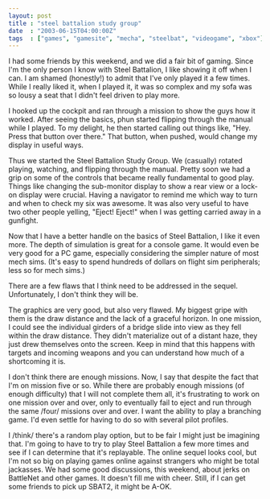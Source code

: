 ```yaml
---
layout: post
title : "steel battalion study group"
date  : "2003-06-15T04:00:00Z"
tags  : ["games", "gamesite", "mecha", "steelbat", "videogame", "xbox"]
---
```

I had some friends by this weekend, and we did a fair bit of gaming.  Since I'm the only person I know with Steel Battalion, I like showing it off when I can. I am shamed (honestly!) to admit that I've only played it a few times.  While I really liked it, when I played it, it was so complex and my sofa was so lousy a seat that I didn't feel driven to play more.

I hooked up the cockpit and ran through a mission to show the guys how it worked.  After seeing the basics, phun started flipping through the manual while I played.  To my delight, he then started calling out things like, "Hey. Press that button over there."  That button, when pushed, would change my display in useful ways.

Thus we started the Steel Battalion Study Group.  We (casually) rotated playing, watching, and flipping through the manual.  Pretty soon we had a grip on some of the controls that became really fundamental to good play.  Things like changing the sub-monitor display to show a rear view or a lock-on display were crucial.  Having a navigator to remind me which way to turn and when to check my six was awesome.  It was also very useful to have two other people yelling, "Eject! Eject!" when I was getting carried away in a gunfight.

Now that I have a better handle on the basics of Steel Battalion, I like it even more.  The depth of simulation is great for a console game.  It would even be very good for a PC game, especially considering the simpler nature of most mech sims.  (It's easy to spend hundreds of dollars on flight sim peripherals; less so for mech sims.)

There are a few flaws that I think need to be addressed in the sequel. Unfortunately, I don't think they will be.

The graphics are very good, but also very flawed.  My biggest gripe with them is the draw distance and the lack of a graceful horizon.  In one mission, I could see the individual girders of a bridge slide into view as they fell within the draw distance.   They didn't materialize out of a distant haze, they just drew themselves onto the screen.  Keep in mind that this happens with targets and incoming weapons and you can understand how much of a shortcoming it is.

I don't think there are enough missions.  Now, I say that despite the fact that I'm on mission five or so.  While there are probably enough missions (of enough difficulty) that I will not complete them all, it's frustrating to work on one mission over and over, only to eventually fail to eject and run through the same /four/ missions over and over.  I want the ability to play a branching game.  I'd even settle for having to do so with several pilot profiles.

I /think/ there's a random play option, but to be fair I might just be imagining that.  I'm going to have to try to play Steel Battalion a few more times and see if I can determine that it's replayable.  The online sequel looks cool, but I'm not so big on playing games online against strangers who might be total jackasses.  We had some good discussions, this weekend, about jerks on BattleNet and other games.  It doesn't fill me with cheer.  Still, if I can get some friends to pick up SBAT2, it might be A-OK.

